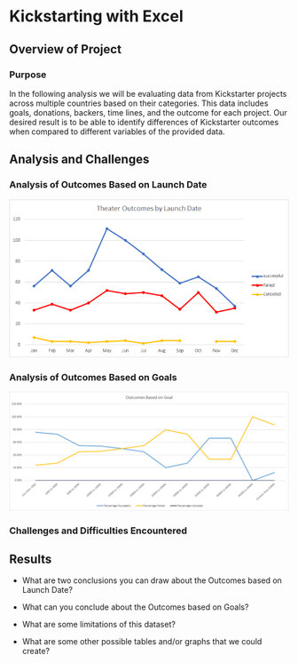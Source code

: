 # Kickstarting with Excel

## Overview of Project

### Purpose
In the following analysis we will be evaluating data from Kickstarter projects across multiple countries based on their categories. 
This data includes goals, donations, backers, time lines, and the outcome for each project. 
Our desired result is to be able to identify differences of Kickstarter outcomes when compared to different variables of the provided data.

## Analysis and Challenges

### Analysis of Outcomes Based on Launch Date
![alt text](https://github.com/HotMochaNoWhip/kickstarter-analysis/blob/main/Resources/Theater_Outcomes_vs_Launch.png)

### Analysis of Outcomes Based on Goals
![alt text](https://github.com/HotMochaNoWhip/kickstarter-analysis/blob/main/Resources/Outcomes_vs_Goals.png)

### Challenges and Difficulties Encountered

## Results

- What are two conclusions you can draw about the Outcomes based on Launch Date?

- What can you conclude about the Outcomes based on Goals?

- What are some limitations of this dataset?

- What are some other possible tables and/or graphs that we could create?
